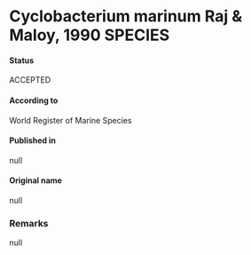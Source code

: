 Cyclobacterium marinum Raj & Maloy, 1990 SPECIES
=======

#### Status
ACCEPTED

#### According to
World Register of Marine Species

#### Published in
null

#### Original name
null

### Remarks
null